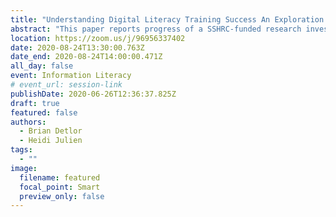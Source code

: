 ```yaml
---
title: "Understanding Digital Literacy Training Success An Exploration Across Canada"
abstract: "This paper reports progress of a SSHRC-funded research investigation that studies the factors affecting the success of digital literacy skills training offered by community-led organizations, such as public libraries, across Canada. The goal of the study is to identify best practices. The study also seeks to contribute to the theoretical understanding of digital literacy instruction led by community organizations. This paper reports preliminary results of the analysis of interviews with administrators and instructors from organizations in Canada which offer such training, as well as from interviews and surveys collected from people who took part in these organizations’ training activities."
location: https://zoom.us/j/96956337402
date: 2020-08-24T13:30:00.763Z
date_end: 2020-08-24T14:00:00.471Z
all_day: false
event: Information Literacy
# event_url: session-link
publishDate: 2020-06-26T12:36:37.825Z
draft: true
featured: false
authors:
  - Brian Detlor
  - Heidi Julien
tags:
  - ""
image:
  filename: featured
  focal_point: Smart
  preview_only: false
---
```

